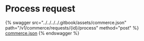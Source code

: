 # Process request

{% swagger src="../../../../.gitbook/assets/commerce.json" path="/v1/commerce/requests/{id}/process" method="post" %}
[commerce.json](../../../../.gitbook/assets/commerce.json)
{% endswagger %}
